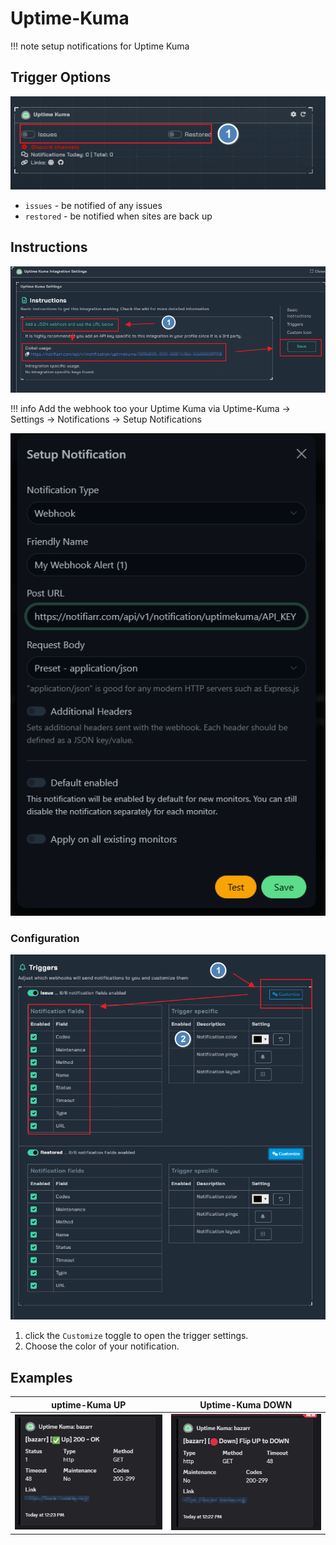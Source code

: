 # Uptime-Kuma

!!! note
    setup notifications for Uptime Kuma

## Trigger Options

![trigger-channel.png](../../assets/screenshots/integrations/uptimekuma/trigger-channel.png)

- `issues` - be notified of any issues
- `restored` - be notified when sites are back up

## Instructions

![instructions.png](../../assets/screenshots/integrations/uptimekuma/instructions.png)

!!! info
    Add the webhook too your Uptime Kuma via Uptime-Kuma &rarr; Settings &rarr; Notifications &rarr; Setup Notifications

![uptime-webhook](../../assets/screenshots/integrations/uptimekuma/uptime-webhook.png)

### Configuration

![configuration.png](../../assets/screenshots/integrations/uptimekuma/configuration.png)

1. click the `Customize` toggle to open the trigger settings.
2. Choose the color of your notification.

## Examples

uptime-Kuma UP         |  Uptime-Kuma DOWN
:-------------------------:|:-------------------------:
![example-2.png](../../assets/screenshots/integrations/uptimekuma/example-2.png)  |  ![example-1.png](../../assets/screenshots/integrations/uptimekuma/example-1.png)
